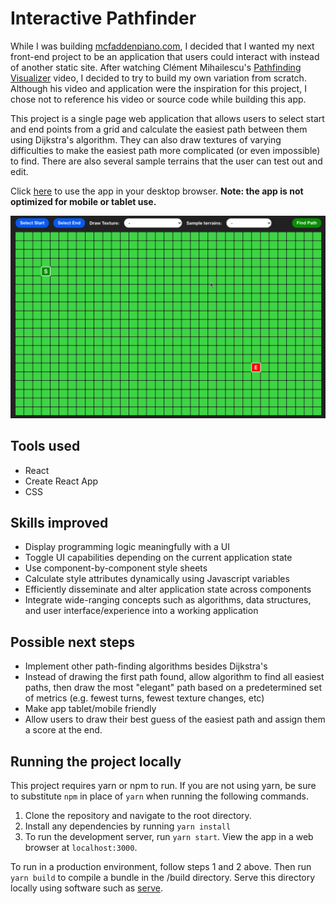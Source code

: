 # Interactive Pathfinder

While I was building [mcfaddenpiano.com](https://github.com/shanemcfadden/mcfaddenpiano.com), I decided that I wanted my next front-end project to be an application that users could interact with instead of another static site. After watching Clément Mihailescu's [Pathfinding Visualizer](https://www.youtube.com/watch?v=msttfIHHkak) video, I decided to try to build my own variation from scratch. Although his video and application were the inspiration for this project, I chose not to reference his video or source code while building this app.

This project is a single page web application that allows users to select start and end points from a grid and calculate the easiest path between them using Dijkstra's algorithm. They can also draw textures of varying difficulties to make the easiest path more complicated (or even impossible) to find. There are also several sample terrains that the user can test out and edit.

Click [here](https://shanemcfadden.github.io/interactive-pathfinder) to use the app in your desktop browser. **Note: the app is not optimized for mobile or tablet use.**

[![Pathfinder demonstration](src/images/screencap.gif)](https://shanemcfadden.github.io/interactive-pathfinder)

## Tools used

- React
- Create React App
- CSS

## Skills improved

- Display programming logic meaningfully with a UI
- Toggle UI capabilities depending on the current application state
- Use component-by-component style sheets
- Calculate style attributes dynamically using Javascript variables
- Efficiently disseminate and alter application state across components
- Integrate wide-ranging concepts such as algorithms, data structures, and user interface/experience into a working application

## Possible next steps

- Implement other path-finding algorithms besides Dijkstra's
- Instead of drawing the first path found, allow algorithm to find all easiest paths, then draw the most "elegant" path based on a predetermined set of metrics (e.g. fewest turns, fewest texture changes, etc)
- Make app tablet/mobile friendly
- Allow users to draw their best guess of the easiest path and assign them a score at the end.

## Running the project locally

This project requires yarn or npm to run. If you are not using yarn, be sure to substitute `npm` in place of `yarn` when running the following commands.

1. Clone the repository and navigate to the root directory.
2. Install any dependencies by running `yarn install`
3. To run the development server, run `yarn start`. View the app in a web browser at `localhost:3000`.

To run in a production environment, follow steps 1 and 2 above. Then run `yarn build` to compile a bundle in the /build directory. Serve this directory locally using software such as [serve](https://github.com/vercel/serve).

